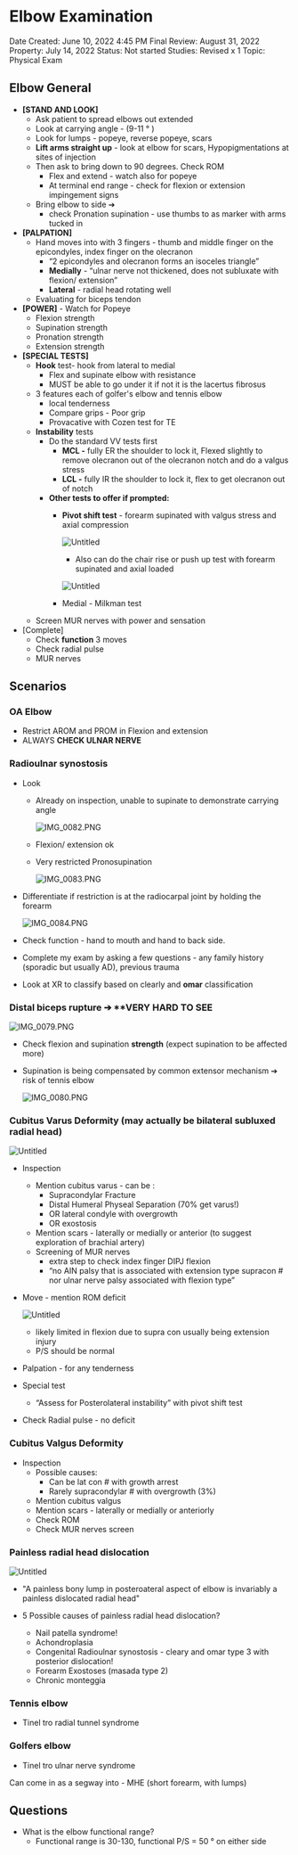 # Elbow Examination

Date Created: June 10, 2022 4:45 PM
Final Review: August 31, 2022
Property: July 14, 2022
Status: Not started
Studies: Revised x 1
Topic: Physical Exam

## Elbow General

- **[STAND AND LOOK]**
    - Ask patient to spread elbows out extended
    - Look at carrying angle - (9-11 ° )
    - Look for lumps - popeye, reverse popeye, scars
    - **Lift arms straight up** - look at elbow for scars, Hypopigmentations at sites of injection
    - Then ask to bring down to 90 degrees. Check ROM
        - Flex and extend - watch also for popeye
        - At terminal end range - check for flexion or extension impingement signs
    - Bring elbow to side ➔
        - check Pronation supination - use thumbs to as marker with arms tucked in
- **[PALPATION]**
    - Hand moves into with 3 fingers - thumb and middle finger on the epicondyles, index finger on the olecranon
        - “2 epicondyles and olecranon forms an isoceles triangle”
        - **Medially** - “ulnar nerve not thickened, does not subluxate with flexion/ extension”
        - **Lateral** - radial head rotating well
    - Evaluating for biceps tendon
- **[POWER]** - Watch for Popeye
    - Flexion strength
    - Supination strength
    - Pronation strength
    - Extension strength
- **[SPECIAL TESTS]**
    - **Hook** test- hook from lateral to medial
        - Flex and supinate elbow with resistance
        - MUST be able to go under it if not it is the lacertus fibrosus
    - 3 features each of golfer's elbow and tennis elbow
        - local tenderness
        - Compare grips - Poor grip
        - Provacative with Cozen test for TE
    - **Instability** tests
        - Do the standard VV tests first
            - **MCL -** fully ER the shoulder to lock it, Flexed slightly to remove olecranon out of the olecranon notch and do a valgus stress
            - **LCL -** fully IR the shoulder to lock it, flex to get olecranon out of notch
        - **Other tests to offer if prompted:**
            - **Pivot shift test** - forearm supinated with valgus stress and axial compression
                
                ![Untitled](Elbow%20Examination%20b210e1b118db45d6bffa5174e4ae2a8e/Untitled.png)
                
                - Also can do the chair rise or push up test with forearm supinated and axial loaded
                
                ![Untitled](Elbow%20Examination%20b210e1b118db45d6bffa5174e4ae2a8e/Untitled%201.png)
                
            - Medial - Milkman test
    - Screen MUR nerves with power and sensation
- [Complete]
    - Check **function** 3 moves
    - Check radial pulse
    - MUR nerves

## Scenarios

### OA Elbow

- Restrict AROM and PROM in Flexion and extension
- ALWAYS **CHECK ULNAR NERVE**

### Radioulnar synostosis

- Look
    - Already on inspection, unable to supinate to demonstrate carrying angle
        
        ![IMG_0082.PNG](Elbow%20Examination%20b210e1b118db45d6bffa5174e4ae2a8e/IMG_0082.png)
        
    - Flexion/ extension ok
    - Very restricted Pronosupination
        
        ![IMG_0083.PNG](Elbow%20Examination%20b210e1b118db45d6bffa5174e4ae2a8e/IMG_0083.png)
        
- Differentiate if restriction is at the radiocarpal joint by holding the forearm
    
    ![IMG_0084.PNG](Elbow%20Examination%20b210e1b118db45d6bffa5174e4ae2a8e/IMG_0084.png)
    
- Check function - hand to mouth and hand to back side.
- Complete my exam by asking a few questions - any family history (sporadic but usually AD), previous trauma
- Look at XR to classify based on clearly and **omar** classification

### Distal biceps rupture ➔ **VERY HARD TO SEE

![IMG_0079.PNG](Elbow%20Examination%20b210e1b118db45d6bffa5174e4ae2a8e/IMG_0079.png)

- Check flexion and supination **strength** (expect supination to be affected more)
- Supination is being compensated by common extensor mechanism ➔ risk of tennis elbow
    
    ![IMG_0080.PNG](Elbow%20Examination%20b210e1b118db45d6bffa5174e4ae2a8e/IMG_0080.png)
    

### Cubitus Varus Deformity (may actually be bilateral subluxed radial head)

![Untitled](Elbow%20Examination%20b210e1b118db45d6bffa5174e4ae2a8e/Untitled%202.png)

- Inspection
    - Mention cubitus varus - can be :
        - Supracondylar Fracture
        - Distal Humeral Physeal Separation (70% get varus!)
        - OR lateral condyle with overgrowth
        - OR exostosis
    - Mention scars - laterally or medially or anterior (to suggest exploration of brachial artery)
    - Screening of MUR nerves
        - extra step to check index finger DIPJ flexion
        - “no AIN palsy that is associated with extension type supracon # nor ulnar nerve palsy associated with flexion type”
- Move - mention ROM deficit
    
    ![Untitled](Elbow%20Examination%20b210e1b118db45d6bffa5174e4ae2a8e/Untitled%203.png)
    
    - likely limited in flexion due to supra con usually being extension injury
    - P/S should be normal
- Palpation - for any tenderness
- Special test
    - “Assess for Posterolateral instability” with pivot shift test
- Check Radial pulse - no deficit

### Cubitus Valgus Deformity

- Inspection
    - Possible causes:
        - Can be lat con # with growth arrest
        - Rarely supracondylar # with overgrowth (3%)
    - Mention cubitus valgus
    - Mention scars - laterally or medially or anteriorly
    - Check ROM
    - Check MUR nerves screen

### Painless radial head dislocation

![Untitled](Elbow%20Examination%20b210e1b118db45d6bffa5174e4ae2a8e/Untitled%204.png)

- "A painless bony lump in posteroateral aspect of elbow is invariably a painless dislocated radial head"

- 5 Possible causes of painless radial head dislocation?
    - Nail patella syndrome!
    - Achondroplasia
    - Congenital Radioulnar synostosis  - cleary and omar type 3 with posterior dislocation!
    - Forearm Exostoses (masada type 2)
    - Chronic monteggia

### Tennis elbow

- Tinel tro radial tunnel syndrome

### Golfers elbow

- Tinel tro ulnar nerve syndrome

Can come in as a segway into - MHE (short forearm, with lumps)

## Questions

- What is the elbow functional range?
    - Functional range is 30-130, functional P/S = 50 ° on either side